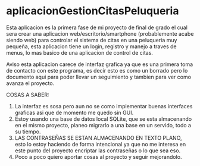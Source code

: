 # aplicacionGestionCitasPeluqueria

Esta aplicacion es la primera fase de mi proyecto de final de grado el cual sera crear una aplicacion web/escritorio/smartphone (probablemente acabe siendo web)
para controlar el sistema de citas en una peluqueria muy pequeña, esta aplicacion tiene un login, registro y manejo a traves de menus, lo mas basico de una aplicacion
de control de citas.

Aviso esta aplicacion carece de interfaz grafica ya que es una primera toma de contacto con este programa, es decir esto es como un borrado pero lo documento aqui para
poder llevar un seguimiento y tambien para ver como avanza el proyecto.

COSAS A SABER:
1. La interfaz es sosa pero aun no se como implementar buenas interfaces graficas asi que de momento me quedo sin GUI.
2. Estoy usando una base de datos local SQLite, que se esta almacenando en el mismo proyecto, planeo migrarlo a una base en un servido, todo a su tiempo.
3. LAS CONTRASEÑAS SE ESTAN ALMACENANDO EN TEXTO PLANO, esto lo estoy haciendo de forma intencional ya que no me interesa en este punto del proyecto encriptar las contraseñas
  o lo que sea eso.
4. Poco a poco quiero aportar cosas al proyecto y seguir mejorandolo.
